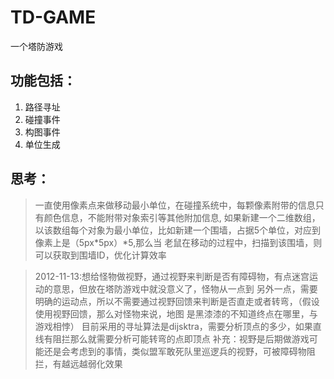TD-GAME
=======

一个塔防游戏

功能包括：
---------
  1. 路径寻址
  2. 碰撞事件
  3. 构图事件
  4. 单位生成

思考：
---------
> 一直使用像素点来做移动最小单位，在碰撞系统中，每颗像素附带的信息只有颜色信息，不能附带对象索引等其他附加信息,
> 如果新建一个二维数组，以该数组每个对象为最小单位，比如新建一个围墙，占据5个单位，对应到像素上是（5px*5px）*5,那么当
> 老鼠在移动的过程中，扫描到该围墙，则可以获取到围墙ID，优化计算效率

> 2012-11-13:想给怪物做视野，通过视野来判断是否有障碍物，有点迷宫运动的意思，但放在塔防游戏中就没意义了，怪物从一点到
> 另外一点，需要明确的运动点，所以不需要通过视野回馈来判断是否直走或者转弯，（假设使用视野回馈，那么对怪物来说，地图
> 是黑漆漆的不知道终点在哪里，与游戏相悖）
> 目前采用的寻址算法是dijsktra，需要分析顶点的多少，如果直线有阻拦那么就需要分析可能转弯的点即顶点
> 补充：视野是后期做游戏可能还是会考虑到的事情，类似盟军敢死队里巡逻兵的视野，可被障碍物阻拦，有越远越弱化效果
>
>
>
>
>
>
>